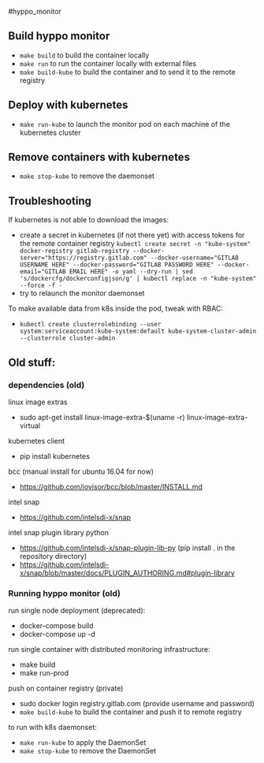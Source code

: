 #hyppo_monitor

## Build hyppo monitor
- `make build` to build the container locally
- `make run` to run the container locally with external files
- `make build-kube` to build the container and to send it to the remote registry

## Deploy with kubernetes
- `make run-kube` to launch the monitor pod on each machine of the kubernetes cluster

## Remove containers with kubernetes
- `make stop-kube` to remove the daemonset

## Troubleshooting
If kubernetes is not able to download the images:
- create a secret in kubernetes (if not there yet) with access tokens for the remote container registry `kubectl create secret -n "kube-system" docker-registry gitlab-registry --docker-server="https://registry.gitlab.com" --docker-username="GITLAB USERNAME HERE" --docker-password="GITLAB PASSWORD HERE" --docker-email="GITLAB EMAIL HERE" -o yaml --dry-run | sed 's/dockercfg/dockerconfigjson/g' | kubectl replace -n "kube-system" --force -f -`
- try to relaunch the monitor daemonset

To make available data from k8s inside the pod, tweak with RBAC:
- `kubectl create clusterrolebinding --user system:serviceaccount:kube-system:default kube-system-cluster-admin --clusterrole cluster-admin`

## Old stuff:

### dependencies (old)
linux image extras

- sudo apt-get install linux-image-extra-$(uname -r) linux-image-extra-virtual

kubernetes client

- pip install kubernetes

bcc (manual install for ubuntu 16.04 for now)

- https://github.com/iovisor/bcc/blob/master/INSTALL.md

intel snap

- https://github.com/intelsdi-x/snap

intel snap plugin library python

- https://github.com/intelsdi-x/snap-plugin-lib-py (pip install . in the repository directory)
- https://github.com/intelsdi-x/snap/blob/master/docs/PLUGIN_AUTHORING.md#plugin-library

### Running hyppo monitor (old)
run single node deployment (deprecated):
- docker-compose build
- docker-compose up -d

run single container with distributed monitoring infrastructure:
- make build
- make run-prod

push on container registry (private)
- sudo docker login registry.gitlab.com (provide username and password)
- `make build-kube` to build the container and push it to remote registry

to run with k8s daemonset:
- `make run-kube` to apply the DaemonSet
- `make stop-kube` to remove the DaemonSet
